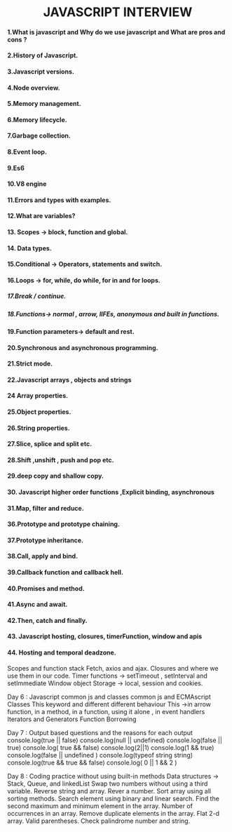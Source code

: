 <h1> <center>JAVASCRIPT INTERVIEW  <center></h1> 

#### 1.What is javascript and Why do we use  javascript and What are pros and cons ?
#### 2.History of Javascript.
#### 3.Javascript versions.
#### 4.Node overview.
#### 5.Memory management. 
#### 6.Memory lifecycle.
#### 7.Garbage collection.
#### 8.Event loop. 
#### 9.Es6
#### 10.V8 engine
#### 11.Errors and types with examples.


#### 12.What are variables?
#### 13. Scopes -> block, function and global.
#### 14. Data types.
#### 15.Conditional -> Operators, statements and switch.
#### 16.Loops -> for, while, do while, for in and for loops.
##### 17.Break / continue.
##### 18.Functions-> normal , arrow, IIFEs, anonymous and built in functions.
#### 19.Function parameters-> default and rest. 
#### 20.Synchronous and asynchronous programming.
#### 21.Strict mode.

#### 22.Javascript arrays , objects and strings
#### 24 Array properties.
#### 25.Object properties.
#### 26.String properties.
#### 27.Slice, splice and split etc.
#### 28.Shift ,unshift , push and pop etc. 
#### 29.deep copy and shallow copy.

#### 30. Javascript higher order functions ,Explicit binding,  asynchronous 
#### 31.Map, filter and reduce.
#### 36.Prototype and prototype chaining. 
#### 37.Prototype inheritance.
#### 38.Call, apply and bind.
#### 39.Callback function and callback hell. 
#### 40.Promises and method.  
#### 41.Async and await. 
#### 42.Then, catch and finally.


#### 43. Javascript hosting, closures, timerFunction, window and apis 
#### 44. Hosting and temporal deadzone.
Scopes and function stack
Fetch, axios and  ajax.
Closures and where we use them in our code.
Timer functions -> setTimeout , setInterval and setImmediate 
Window object
Storage -> local, session and  cookies.

Day 6 : Javascript common js and classes 
common js and ECMAscript 
Classes 
This keyword and different different behaviour 
This ->in arrow function, in a method, in a function, using it alone , in event handlers
Iterators and Generators 
Function Borrowing

Day 7 : Output based questions and the reasons for  each output
console.log(true || false)
console.log(null || undefined)
console.log(false || true)
console.log( true && false)
console.log(2||1)
console.log(1 && true)
console.log(false ||  undefined )
console.log(typeof string string)
console.log(true && true && false)
console.log( 0 || 1 && 2 )


Day 8 : Coding practice  without using built-in methods
       Data structures -> Stack, Queue, and linkedList 
Swap two numbers without using a third variable.
Reverse string and array.
Rever a number. 
Sort  array  using all sorting methods.
Search element using binary and linear search.
Find the second maximum and minimum element in the array.
Number of occurrences in an array.
Remove duplicate elements in the array.
Flat 2-d array.
Valid parentheses.
Check palindrome number and string.
